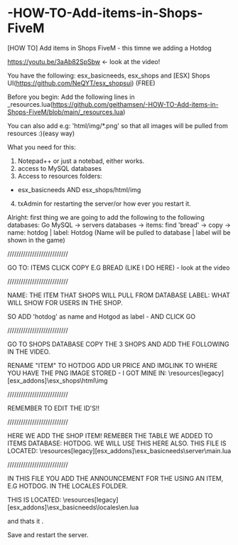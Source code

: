 # -HOW-TO-Add-items-in-Shops-FiveM
[HOW TO] Add items in Shops FiveM - this timne we adding a Hotdog

https://youtu.be/3aAb82SpSbw  <- look at the video! 

You have the following: 
esx_basicneeds, esx_shops and [ESX] Shops UI(https://github.com/NeQYT/esx_shopsui) (FREE)

Before you begin: 
Add the following lines in _resources.lua(https://github.com/geithamsen/-HOW-TO-Add-items-in-Shops-FiveM/blob/main/_resources.lua)

You can also add e.g: 	'html/img/*.png' so that all images will be pulled from resources :)(easy way)

What you need for this:

1) Notepad++ or just a notebad, either works. 
2) access to MySQL databases
3) Access to resources folders: 
 - esx_basicneeds AND esx_shops/html/img
4) txAdmin for restarting the server/or how ever you restart it. 

Alright: first thing we are going to add the following to the following databases:
Go MySQL -> servers databases -> items: 
find 'bread' -> copy -> name: hotdog | label: Hotdog
(Name will be pulled to database | label will be shown in the game)

///////////////////////////

GO TO: ITEMS 
CLICK COPY E.G BREAD
(LIKE I DO HERE) - look at the video

///////////////////////////

NAME: THE ITEM THAT SHOPS WILL PULL FROM DATABASE
LABEL: WHAT WILL SHOW FOR USERS IN THE SHOP. 

SO ADD 'hotdog' as name and Hotgod as label - AND CLICK GO


///////////////////////////

GO TO SHOPS DATABASE
COPY THE 3 SHOPS AND 
ADD THE FOLLOWING IN THE VIDEO. 

RENAME "ITEM" TO HOTDOG
ADD UR PRICE
AND IMGLINK TO WHERE YOU HAVE 
THE PNG IMAGE STORED - I GOT MINE IN:
\resources\[legacy]\[esx_addons]\esx_shops\html\img


///////////////////////////

REMEMBER TO EDIT THE ID'S!! 

///////////////////////////

HERE WE ADD THE SHOP ITEM! 
REMEBER THE TABLE WE ADDED TO
ITEMS DATABASE: HOTDOG. 
WE WILL USE THIS HERE ALSO. 
THIS FILE IS LOCATED: 
\resources\[legacy]\[esx_addons]\esx_basicneeds\server\main.lua

///////////////////////////


IN THIS FILE YOU ADD THE ANNOUNCEMENT
FOR THE USING AN ITEM, E.G HOTDOG. 
IN THE LOCALES FOLDER. 

THIS IS LOCATED: 
\resources\[legacy]\[esx_addons]\esx_basicneeds\locales\en.lua

and thats it .

Save and restart the server. 


